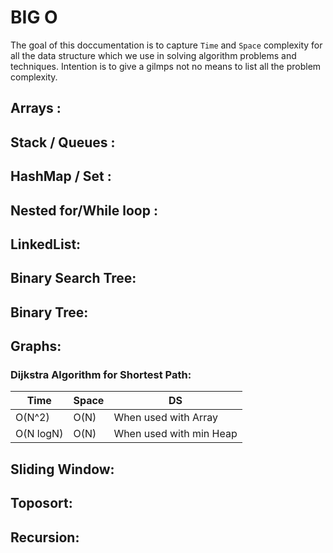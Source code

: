 # BIG O
The goal of this doccumentation is to capture `Time` and `Space` complexity for all the data structure which we use in solving algorithm problems and techniques. Intention is to give a gilmps not no means to list all the problem complexity.

## Arrays :

## Stack / Queues :

## HashMap / Set :

## Nested for/While loop :

## LinkedList: 

## Binary Search Tree:

## Binary Tree: 

## Graphs:
### Dijkstra Algorithm for Shortest Path:
| Time | Space | DS |
| --- | --- |--- |
| O(N^2) | O(N) | When used with Array |
| O(N logN) | O(N) | When used with min Heap |
## Sliding Window:

## Toposort:

## Recursion: 
